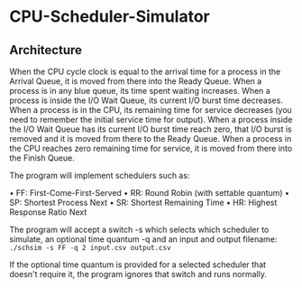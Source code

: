 # CPU-Scheduler-Simulator

## Architecture

When the CPU cycle clock is equal to the arrival time for a process in the Arrival Queue, it is moved from there into the Ready Queue. When a process is in any blue queue, its time spent waiting increases. When a process is inside the I/O Wait Queue, its current I/O burst time decreases. When a process is in the CPU, its remaining time for service decreases (you need to remember the initial service time for output). When a process inside the I/O Wait Queue has its current I/O burst time reach zero, that I/O burst is removed and it is moved from there to the Ready Queue. When a process in the CPU reaches zero remaining time for service, it is moved from there into the Finish Queue.

The program will implement schedulers such as:

• FF: First-Come-First-Served
• RR: Round Robin (with settable quantum)
• SP: Shortest Process Next
• SR: Shortest Remaining Time
• HR: Highest Response Ratio Next

The program will accept a switch -s which selects which scheduler to simulate, an optional time quantum -q and an input and output filename:
```./schsim -s FF -q 2 input.csv output.csv```

If the optional time quantum is provided for a selected scheduler that doesn't require it, the program ignores that switch and runs normally.

